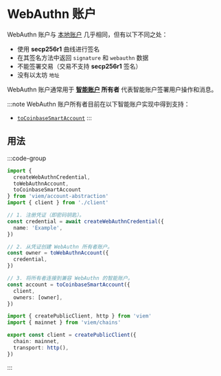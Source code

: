 # WebAuthn 账户

WebAuthn 账户与 [本地账户](/docs/accounts/local) 几乎相同，但有以下不同之处：

- 使用 **secp256r1** 曲线进行签名
- 在其签名方法中返回 `signature` 和 `webauthn` 数据
- 不能签署交易（交易不支持 **secp256r1** 签名）
- 没有以太坊 `地址`

WebAuthn 账户通常用于 **[智能账户](/account-abstraction/accounts/smart) 所有者** 代表智能账户签署用户操作和消息。

:::note
WebAuthn 账户所有者目前在以下智能账户实现中得到支持：

- [`toCoinbaseSmartAccount`](/account-abstraction/accounts/smart/toCoinbaseSmartAccount#owners)
:::

## 用法

:::code-group

```ts twoslash [example.ts]
import { 
  createWebAuthnCredential, 
  toWebAuthnAccount,
  toCoinbaseSmartAccount 
} from 'viem/account-abstraction'
import { client } from './client'

// 1. 注册凭证（即密码钥匙）。
const credential = await createWebAuthnCredential({
  name: 'Example',
})

// 2. 从凭证创建 WebAuthn 所有者账户。
const owner = toWebAuthnAccount({
  credential,
})

// 3. 将所有者连接到兼容 WebAuthn 的智能账户。
const account = toCoinbaseSmartAccount({
  client,
  owners: [owner],
})
```

```ts twoslash [client.ts] filename="client.ts"
import { createPublicClient, http } from 'viem'
import { mainnet } from 'viem/chains'

export const client = createPublicClient({
  chain: mainnet,
  transport: http(),
})
```

:::
